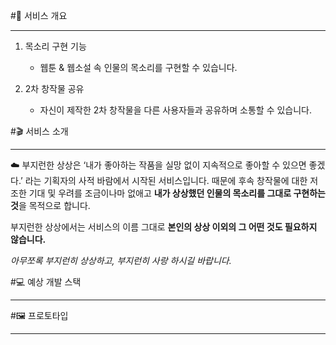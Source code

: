 #📝 서비스 개요

---

1. 목소리 구현 기능

   + 웹툰 & 웹소설 속 인물의 목소리를 구현할 수 있습니다.

2. 2차 창작물 공유

   + 자신이 제작한 2차 창작물을 다른 사용자들과 공유하며 소통할 수 있습니다.

#🎬 서비스 소개

---

☁️ 부지런한 상상은 ‘내가 좋아하는 작품을 실망 없이 지속적으로 좋아할 수 있으면 좋겠다.’ 라는 기획자의 사적 바람에서 시작된 서비스입니다. 때문에 후속 창작물에 대한 저조한 기대 및 우려를 조금이나마 없애고  **내가 상상했던 인물의 목소리를 그대로 구현하는 것**을 목적으로 합니다.

부지런한 상상에서는 서비스의 이름 그대로 **본인의 상상 이외의 그 어떤 것도 필요하지 않습니다.** 

*아무쪼록 부지런히 상상하고, 부지런히 사랑 하시길 바랍니다.*

#💻 예상 개발 스택

---


#🖼️ 프로토타입

---

